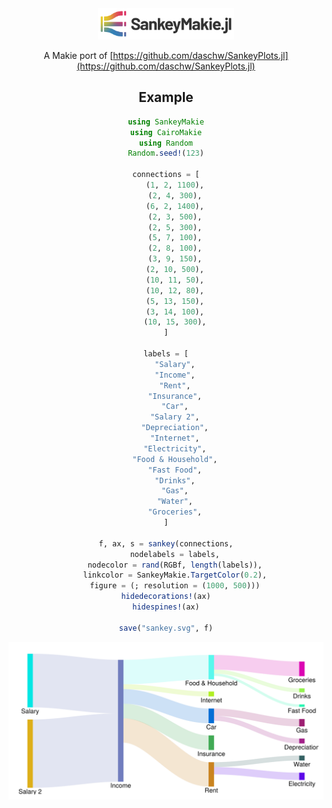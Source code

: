 <div align="center">
    <picture>
      <source media="(prefers-color-scheme: dark)" 
        srcset="docs/src/assets/logo_with_text_dark.svg" >
      <img alt="SankeyMakie.jl logo" 
        src="docs/src/assets/logo_with_text.svg" height="50">
    </picture>
</div>

<div align="center">

A Makie port of [https://github.com/daschw/SankeyPlots.jl](https://github.com/daschw/SankeyPlots.jl)

## Example

```julia
using SankeyMakie
using CairoMakie
using Random
Random.seed!(123)

connections = [
    (1, 2, 1100),
    (2, 4, 300),
    (6, 2, 1400),
    (2, 3, 500),
    (2, 5, 300),
    (5, 7, 100),
    (2, 8, 100),
    (3, 9, 150),
    (2, 10, 500),
    (10, 11, 50),
    (10, 12, 80),
    (5, 13, 150),
    (3, 14, 100),
    (10, 15, 300),
]

labels = [
    "Salary",
    "Income",
    "Rent",
    "Insurance",
    "Car",
    "Salary 2",
    "Depreciation",
    "Internet",
    "Electricity",
    "Food & Household",
    "Fast Food",
    "Drinks",
    "Gas",
    "Water",
    "Groceries",
]

f, ax, s = sankey(connections,
    nodelabels = labels,
    nodecolor = rand(RGBf, length(labels)),
    linkcolor = SankeyMakie.TargetColor(0.2),
    figure = (; resolution = (1000, 500)))
hidedecorations!(ax)
hidespines!(ax)

save("sankey.svg", f)
```

![sankey example](sankey.svg)